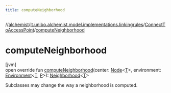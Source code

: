 ```yaml
---
title: computeNeighborhood
---
```

//[alchemist](../../../index.html)/[it.unibo.alchemist.model.implementations.linkingrules](../index.html)/[ConnectToAccessPoint](index.html)/[computeNeighborhood](compute-neighborhood.html)



# computeNeighborhood



[jvm]\
open override fun [computeNeighborhood](compute-neighborhood.html)(center: [Node](../../it.unibo.alchemist.model.interfaces/-node/index.html)<[T](index.html)>, environment: [Environment](../../it.unibo.alchemist.model.interfaces/-environment/index.html)<[T](index.html), [P](index.html)>): [Neighborhood](../../it.unibo.alchemist.model.interfaces/-neighborhood/index.html)<[T](index.html)>



Subclasses may change the way a neighborhood is computed.




